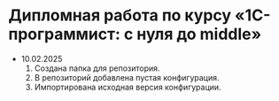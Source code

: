 # Дипломная работа по курсу «1C-программист: с нуля до middle»

* 10.02.2025
    1. Создана папка для репозитория.
    2. В репозиторий добавлена пустая конфигурация.
    3. Импортирована исходная версия конфигурации.